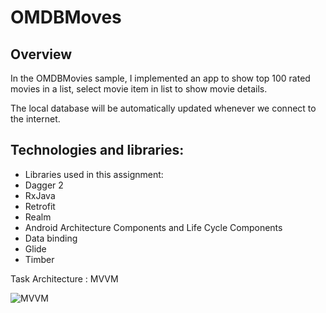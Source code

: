# OMDBMoves
## Overview

In the OMDBMovies sample, I implemented an app to show top 100 rated movies in a list, select movie item in list to show movie details.

The local database will be automatically updated whenever we connect to the internet. 


## Technologies and libraries:
* Libraries used in this assignment: 
* Dagger 2
* RxJava
* Retrofit
* Realm
* Android Architecture Components and Life Cycle Components
* Data binding
* Glide
* Timber

Task Architecture : MVVM

![MVVM](https://i.pinimg.com/originals/fd/d4/db/fdd4db19bd565797ecd61a3abddaa421.png)
